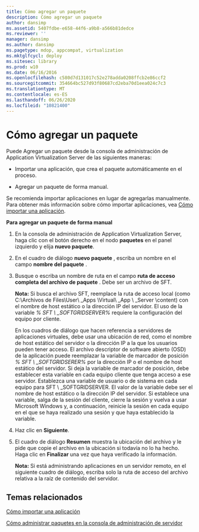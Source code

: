 ```yaml
---
title: Cómo agregar un paquete
description: Cómo agregar un paquete
author: dansimp
ms.assetid: 5407fdbe-e658-44f6-a9b8-a566b81dedce
ms.reviewer: ''
manager: dansimp
ms.author: dansimp
ms.pagetype: mdop, appcompat, virtualization
ms.mktglfcycl: deploy
ms.sitesec: library
ms.prod: w10
ms.date: 06/16/2016
ms.openlocfilehash: c580d7d131017c52e278adda0208ffcb2e86ccf2
ms.sourcegitcommit: 354664bc527d93f80687cd2eba70d1eea024c7c3
ms.translationtype: MT
ms.contentlocale: es-ES
ms.lasthandoff: 06/26/2020
ms.locfileid: "10821400"
---
```

# Cómo agregar un paquete


Puede Agregar un paquete desde la consola de administración de Application Virtualization Server de las siguientes maneras:

-   Importar una aplicación, que crea el paquete automáticamente en el proceso.

-   Agregar un paquete de forma manual.

Se recomienda importar aplicaciones en lugar de agregarlas manualmente. Para obtener más información sobre cómo importar aplicaciones, vea [Cómo importar una aplicación](how-to-import-an-applicationserver.md).

**Para agregar un paquete de forma manual**

1.  En la consola de administración de Application Virtualization Server, haga clic con el botón derecho en el nodo **paquetes** en el panel izquierdo y elija **nuevo paquete**.

2.  En el cuadro de diálogo **nuevo paquete** , escriba un nombre en el campo **nombre del paquete** .

3.  Busque o escriba un nombre de ruta en el campo **ruta de acceso completa del archivo de paquete** . Debe ser un archivo de SFT.

    **Nota:**  Si busca el archivo SFT, reemplace la ruta de acceso local (como C:\\Archivos de Files\\User\ _Apps \\Virtual\ _App \ _Server \\content) con el nombre de host estático o la dirección IP del servidor. El uso de la variable *% SFT \ _SOFTGRIDSERVER%* requiere la configuración del equipo por cliente.

    En los cuadros de diálogo que hacen referencia a servidores de aplicaciones virtuales, debe usar una ubicación de red, como el nombre de host estático del servidor o la dirección IP a la que los usuarios pueden tener acceso. El archivo descriptor de software abierto (OSD) de la aplicación puede reemplazar la variable de marcador de posición *% SFT \ _SOFTGRIDSERER%* por la dirección IP o el nombre de host estático del servidor. Si deja la variable de marcador de posición, debe establecer esta variable en cada equipo cliente que tenga acceso a ese servidor. Establezca una variable de usuario o de sistema en cada equipo para SFT \ _SOFTGRIDSERVER. El valor de la variable debe ser el nombre de host estático o la dirección IP del servidor. Si establece una variable, salga de la sesión del cliente, cierre la sesión y vuelva a usar Microsoft Windows y, a continuación, reinicie la sesión en cada equipo en el que se haya realizado una sesión y que haya establecido la variable.

     

4.  Haz clic en **Siguiente**.

5.  El cuadro de diálogo **Resumen** muestra la ubicación del archivo y le pide que copie el archivo en la ubicación si todavía no lo ha hecho. Haga clic en **Finalizar** una vez que haya verificado la información.

    **Nota:**  Si está administrando aplicaciones en un servidor remoto, en el siguiente cuadro de diálogo, escriba solo la ruta de acceso del archivo relativa a la raíz de contenido del servidor.

     

## Temas relacionados


[Cómo importar una aplicación](how-to-import-an-applicationserver.md)

[Cómo administrar paquetes en la consola de administración de servidor](how-to-manage-packages-in-the-server-management-console.md)

 

 





